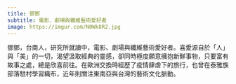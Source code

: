 ```yaml
---
title: 鄧鄧
subtitle: 電影、劇場與纖維藝術愛好者
image: https://imgur.com/N0Wk8R2.jpg
---
```

鄧鄧，台南人，研究所就讀中，電影、劇場與纖維藝術愛好者。喜愛源自於「人」與「美」的一切，渴望汲取經典的靈感，卻同時極度願意擁抱新鮮事物，只要富有故事之處，總是欣喜前往。在歐洲交換時經歷了疫情肆虐下的旅行，也曾在泰雅族部落駐村學習織布，近年則關注東南亞與台灣的藝術文化脈動。